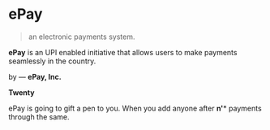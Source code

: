 # ePay
> an electronic payments system.

<b>ePay</b> is an UPI enabled initiative that allows users to make payments seamlessly in the country.

by — **ePay, Inc.** 

**Twenty**

ePay is going to gift a pen to you. When you add anyone after **n'*** payments through the same.
